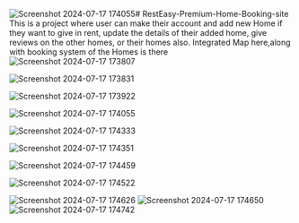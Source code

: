 ![Screenshot 2024-07-17 174055](https://github.com/user-attachments/assets/af32ad13-42f1-4353-ba6a-6ceb9bea4418)# RestEasy-Premium-Home-Booking-site
This is a project where user can make their account  and add new Home if they want to give in rent, update the details of their added home, give reviews on the other homes, or their homes also. Integrated Map here,along with booking system of the Homes is there
![Screenshot 2024-07-17 173807](https://github.com/user-attachments/assets/e908a56a-6737-40bf-ad26-9219c22d5ce9)

![Screenshot 2024-07-17 173831](https://github.com/user-attachments/assets/b8dd0a82-51ef-4483-8846-37a3c227e24f)

![Screenshot 2024-07-17 173922](https://github.com/user-attachments/assets/e5552b5a-71ab-4875-9941-9a11b9a095e1)

![Screenshot 2024-07-17 174055](https://github.com/user-attachments/assets/f0653d30-4368-4c65-86dc-16e8b993e441)

![Screenshot 2024-07-17 174333](https://github.com/user-attachments/assets/5c4efd8a-bf02-4f62-bf97-a62a447759cd)

![Screenshot 2024-07-17 174351](https://github.com/user-attachments/assets/70214f4f-f3e2-4758-807c-95d0b4d7cccc)

![Screenshot 2024-07-17 174459](https://github.com/user-attachments/assets/37a2ef58-7927-4ac1-8217-6f0ef4cd7ba0)

![Screenshot 2024-07-17 174522](https://github.com/user-attachments/assets/a5018a3a-35dc-4eb7-91b9-9a2f4e67ecb5)

![Screenshot 2024-07-17 174626](https://github.com/user-attachments/assets/ddc63d94-d268-4868-9df5-7b0b4a352271)
![Screenshot 2024-07-17 174650](https://github.com/user-attachments/assets/8cb7dc91-c4a0-4d1d-b0af-1058da630b0a)
![Screenshot 2024-07-17 174742](https://github.com/user-attachments/assets/26116df6-6cef-4867-bcb7-fa212795dffb)




